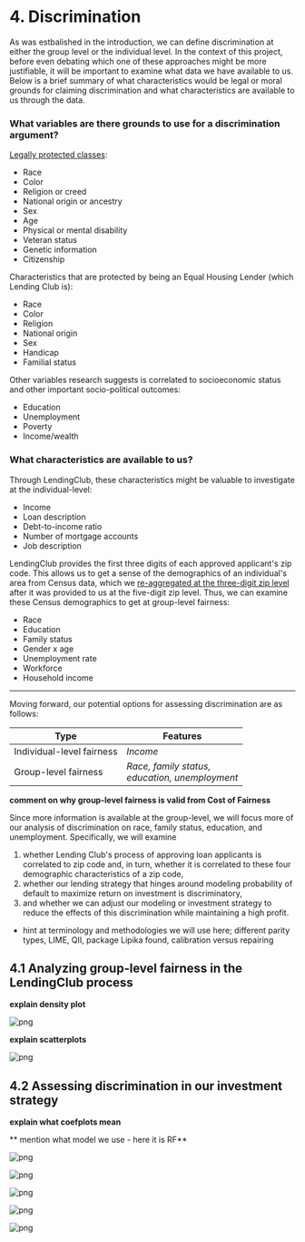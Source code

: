 
# 4. Discrimination





As was estbalished in the introduction, we can define discrimination at either the group level or the individual level. In the context of this project, before even debating which one of these approaches might be more justifiable, it will be important to examine what data we have available to us. Below is a brief summary of what characteristics would be legal or moral grounds for claiming discrimination and what characteristics are available to us through the data.

### What variables are there grounds to use for a discrimination argument?
[Legally protected classes](https://content.next.westlaw.com/Document/Ibb0a38daef0511e28578f7ccc38dcbee/View/FullText.html?contextData=sc.Default&transitionType=Default&firstPage=true&bhcp=1):
* Race
* Color
* Religion or creed
* National origin or ancestry
* Sex
* Age
* Physical or mental disability
* Veteran status
* Genetic information
* Citizenship

Characteristics that are protected by being an Equal Housing Lender (which Lending Club is):
* Race
* Color
* Religion
* National origin
* Sex
* Handicap
* Familial status

Other variables research suggests is correlated to socioeconomic status and other important socio-political outcomes:
* Education
* Unemployment
* Poverty
* Income/wealth

### What characteristics are available to us?

Through LendingClub, these characteristics might be valuable to investigate at the individual-level: 
* Income
* Loan description
* Debt-to-income ratio
* Number of mortgage accounts
* Job description

LendingClub provides the first three digits of each approved applicant's zip code. This allows us to get a sense of the demographics of an individual's area from Census data, which we [re-aggregated at the three-digit zip level](https://github.com/bhavenp/209A-FinalProject/blob/master/anthony/census_data_processing.ipynb) after it was provided to us at the five-digit zip level. Thus, we can examine these Census demographics to get at group-level fairness: 
* Race
* Education
* Family status
* Gender x age
* Unemployment rate
* Workforce
* Household income

<hr>

Moving forward, our potential options for assessing discrimination are as follows:

| Type | Features |
| --- | --- |
| Individual-level fairness | *Income* |
| Group-level fairness | *Race, family status,<br>education, unemployment* |



**comment on why group-level fairness is valid from Cost of Fairness**

Since more information is available at the group-level, we will focus more of our analysis of discrimination on race, family status, education, and unemployment. Specifically, we will examine 
1. whether Lending Club's process of approving loan applicants is correlated to zip code and, in turn, whether it is correlated to these four demographic characteristics of a zip code,
2. whether our lending strategy that hinges around modeling probability of default to maximize return on investment is discriminatory,
3. and whether we can adjust our modeling or investment strategy to reduce the effects of this discrimination while maintaining a high profit.





- hint at terminology and methodologies we will use here; different parity types, LIME, QII, package Lipika found, calibration versus repairing 

## 4.1 Analyzing group-level fairness in the LendingClub process

**explain density plot**






![png](4.%20Discrimination_files/4.%20Discrimination_6_0.png)


**explain scatterplots**






![png](4.%20Discrimination_files/4.%20Discrimination_8_0.png)


## 4.2 Assessing discrimination in our investment strategy

**explain what coefplots mean**

** mention what model we use - here it is RF**










![png](4.%20Discrimination_files/4.%20Discrimination_12_0.png)











![png](4.%20Discrimination_files/4.%20Discrimination_14_0.png)







![png](4.%20Discrimination_files/4.%20Discrimination_15_0.png)







![png](4.%20Discrimination_files/4.%20Discrimination_16_0.png)







![png](4.%20Discrimination_files/4.%20Discrimination_17_0.png)

